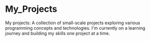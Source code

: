 # My_Projects
My projects: A collection of small-scale projects exploring various programming concepts and technologies. I'm currently on a learning journey and building my skills one project at a time.

